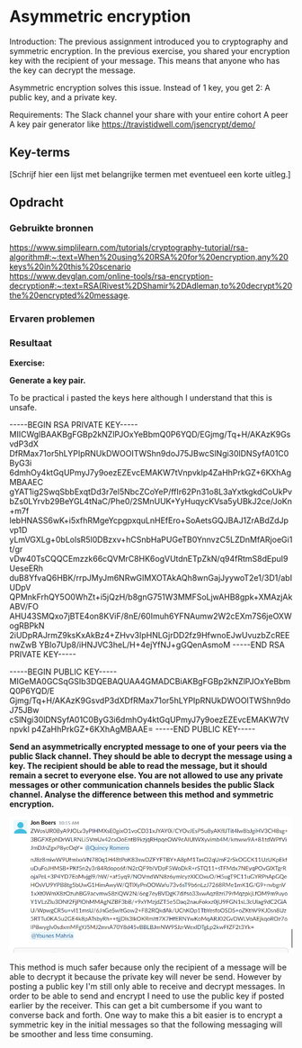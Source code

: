 # Asymmetric encryption

Introduction:
The previous assignment introduced you to cryptography and symmetric encryption. In the previous exercise, you shared your encryption key with the recipient of your message. This means that anyone who has the key can decrypt the message.

Asymmetric encryption solves this issue. Instead of 1 key, you get 2: A public key, and a private key.

Requirements:
The Slack channel your share with your entire cohort
A peer
A key pair generator like https://travistidwell.com/jsencrypt/demo/

## Key-terms
[Schrijf hier een lijst met belangrijke termen met eventueel een korte uitleg.]

## Opdracht
### Gebruikte bronnen
https://www.simplilearn.com/tutorials/cryptography-tutorial/rsa-algorithm#:~:text=When%20using%20RSA%20for%20encryption,any%20keys%20in%20this%20scenario  
https://www.devglan.com/online-tools/rsa-encryption-decryption#:~:text=RSA(Rivest%2DShamir%2DAdleman,to%20decrypt%20the%20encrypted%20message.

### Ervaren problemen

### Resultaat

**Exercise:**

**Generate a key pair.**

To be practical i pasted the keys here although I understand that this is unsafe.

-----BEGIN RSA PRIVATE KEY-----
MIICWgIBAAKBgFGBp2kNZlPJOxYeBbmQ0P6YQD/EGjmg/Tq+H/AKAzK9GsvdP3dX
DfRMax71or5hLYPIpRNUkDWOOITWShn9doJ75JBwcSlNgi30lDNSyfA01C0ByG3i
6dmhOy4ktGqUPmyJ7y9oezEZEvcEMAKW7tVnpvklp4ZaHhPrkGZ+6KXhAgMBAAEC
gYAT1ig2SwqSbbExqtDd3r7el5NbcZCoYeP/ffIr62Pn31o8L3aYxtkgkdCoUkPv
bZs0LYrvb29BeYGL4tNaC/Phe0/2SMnUUK+YyHuqycKVsa5yUBkJ2ce/JoKn+m7f
lebHNASS6wK+i5xfhRMgeYcpgpxquLnHEfEro+SoAetsGQJBAJ1ZrABdZdJpvp1D
yLmVGXLg+0bLolsR5l0DBzxv+hCSnbHaPUGeTB0YnnvzC5LZDnMfARjoeGi1t/gr
vDw40TsCQQCEmzzk66cQVMrC8HK6ogVUtdnETpZkN/q94fRtmS8dEpuI9UeseERh
duB8YfvaQ6HBK/rrpJMyJm6NRwGIMXOTAkAQh8wnGajJyywoT2e1/3D1/abIUDpV
QPMnkFrhQY5O0WhZt+i5jQzH/b8gnG751W3MMFSoLjwAHB8gpk+XMAzjAkABV/FO
AHU43SMQxo7jBTE4on8KViF/8nE/60Imuh6YFNAumw2W2cEXm7S6jeOXWogRBPkN
2iUDpRAJrmZ9ksKxAkBz4+ZHvv3IpHNLGjrDD2fz9HfwnoEJwUvuzbZcREEnwZwB
YBIo7Up8/iHNJVC3heL/H+4ejYfNJ+gGQenAsmoM
-----END RSA PRIVATE KEY-----

-----BEGIN PUBLIC KEY-----
MIGeMA0GCSqGSIb3DQEBAQUAA4GMADCBiAKBgFGBp2kNZlPJOxYeBbmQ0P6YQD/E
Gjmg/Tq+H/AKAzK9GsvdP3dXDfRMax71or5hLYPIpRNUkDWOOITWShn9doJ75JBw
cSlNgi30lDNSyfA01C0ByG3i6dmhOy4ktGqUPmyJ7y9oezEZEvcEMAKW7tVnpvkl
p4ZaHhPrkGZ+6KXhAgMBAAE=
-----END PUBLIC KEY-----

**Send an asymmetrically encrypted message to one of your peers via the public Slack channel. They should be able to decrypt the message using a key. The recipient should be able to read the message, but it should remain a secret to everyone else. You are not allowed to use any private messages or other communication channels besides the public Slack channel. Analyse the difference between this method and symmetric encryption.**

![Alt text](../00_includes/Week3/SEC-05.PNG)

This method is much safer because only the recipient of a message will be able to decrypt it because the private key will never be send. However by posting a public key I'm still only able to receive and decrypt messages. In order to be able to send and encrypt I need to use the public key if posted earlier by the receiver. This can get a bit cumbersome if you want to converse back and forth. One way to make this a bit easier is to encrypt a symmetric key in the initial messages so that the following messaging will be smoother and less time consuming.